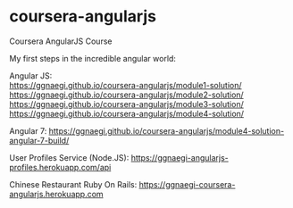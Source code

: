 # coursera-angularjs
Coursera AngularJS Course

My first steps in the incredible angular world:

Angular JS:<br/>
https://ggnaegi.github.io/coursera-angularjs/module1-solution/<br/>
https://ggnaegi.github.io/coursera-angularjs/module2-solution/<br/>
https://ggnaegi.github.io/coursera-angularjs/module3-solution/<br/>
https://ggnaegi.github.io/coursera-angularjs/module4-solution/<br/>

Angular 7:
https://ggnaegi.github.io/coursera-angularjs/module4-solution-angular-7-build/<br/>

User Profiles Service (Node.JS):
https://ggnaegi-angularjs-profiles.herokuapp.com/api<br/>

Chinese Restaurant Ruby On Rails:
https://ggnaegi-coursera-angularjs.herokuapp.com<br/>

